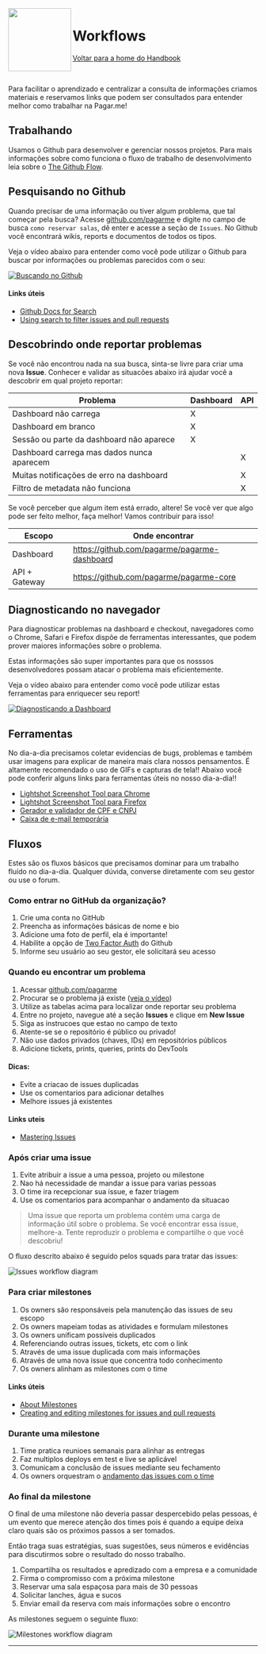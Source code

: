 <img src="https://cdn.rawgit.com/pagarme/brand/9ec30d3d4a6dd8b799bca1c25f60fb123ad66d5b/logo-circle.svg" width="127px" height="127px" align="left"/>

# Workflows

[Voltar para a home do Handbook][back]

<br/>

Para facilitar o aprendizado e centralizar a consulta de informações
criamos materiais e reservamos links que podem ser consultados para
entender melhor como trabalhar na Pagar.me!

## Trabalhando

Usamos o Github para desenvolver e gerenciar nossos projetos. Para mais
informações sobre como funciona o fluxo de trabalho de desenvolvimento
leia sobre o [The Github Flow][about-gh-flow].

## Pesquisando no Github

Quando precisar de uma informação ou tiver algum problema, que tal começar
pela busca? Acesse [github.com/pagarme][gh-pagarme] e
digite no campo de busca `como reservar salas`, dê enter e acesse a seção
de `Issues`. No Github você encontrará wikis, reports e documentos de todos
os tipos.

Veja o vídeo abaixo para entender como você pode utilizar o Github para
buscar por informações ou problemas parecidos com o seu:

[![Buscando no Github](http://img.youtube.com/vi/Pl9J9w55ST0/0.jpg)](http://www.youtube.com/watch?v=by4qsV3p0lA "Buscando no Github")

#### Links úteis

* [Github Docs for Search][about-gh-search]
* [Using search to filter issues and pull requests][about-gh-search-issues]

## Descobrindo onde reportar problemas

Se você não encontrou nada na sua busca, sinta-se livre para criar uma nova
**Issue**. Conhecer e validar as situacões abaixo irá ajudar você a descobrir
em qual projeto reportar:

| Problema                                    | Dashboard | API |
|---------------------------------------------|-----------|-----|
| Dashboard não carrega                       | X         |     |
| Dashboard em branco                         | X         |     |
| Sessão ou parte da dashboard não aparece    | X         |     |
| Dashboard carrega mas dados nunca aparecem  |           | X   |
| Muitas notificações de erro na dashboard    |           | X   |
| Filtro de metadata não funciona             |           | X   |

Se você perceber que algum item está errado, altere!
Se você ver que algo pode ser feito melhor, faça melhor!
Vamos contribuir para isso!

| Escopo          | Onde encontrar                               |
|-----------------|----------------------------------------------|
| Dashboard       | https://github.com/pagarme/pagarme-dashboard |
| API + Gateway   | https://github.com/pagarme/pagarme-core      |


## Diagnosticando no navegador

Para diagnosticar problemas na dashboard e checkout, navegadores como
o Chrome, Safari e Firefox dispõe de ferramentas interessantes, que podem
prover maiores informações sobre o problema.

Estas informações são super importantes para que os nosssos
desenvolvedores possam atacar o problema mais eficientemente.

Veja o vídeo abaixo para entender como você pode utilizar estas ferramentas
para enriquecer seu report!

[![Diagnosticando a Dashboard](http://img.youtube.com/vi/by4qsV3p0lA/0.jpg)](http://www.youtube.com/watch?v=by4qsV3p0lA "Diagnosticando a Dashboard")

## Ferramentas

No dia-a-dia precisamos coletar evidencias de bugs, problemas e também usar
imagens para explicar de maneira mais clara nossos pensamentos. É altamente
recomendado o uso de GIFs e capturas de tela!! Abaixo você pode conferir
alguns links para ferramentas úteis no nosso dia-a-dia!!

* [Lightshot Screenshot Tool para Chrome][screenshot-chrome]
* [Lightshot Screenshot Tool para Firefox][screenshot-firefox]
* [Gerador e validador de CPF e CNPJ][gerador-cnpj]
* [Caixa de e-mail temporária][yopmail]

## Fluxos

Estes são os fluxos básicos que precisamos dominar para um trabalho fluído no
dia-a-dia. Qualquer dúvida, converse diretamente com seu gestor ou use o forum.

### Como entrar no GitHub da organização?

1. Crie uma conta no GitHub
1. Preencha as informações básicas de nome e bio
1. Adicione uma foto de perfil, ela é importante!
1. Habilite a opção de [Two Factor Auth][twofactor-gh] do Github
1. Informe seu usuário ao seu gestor, ele solicitará seu acesso

### Quando eu encontrar um problema

1. Acessar [github.com/pagarme][gh-pagarme]
1. Procurar se o problema já existe ([veja o vídeo](#pequisando-no-github))
1. Utilize as tabelas acima para localizar onde reportar seu problema
1. Entre no projeto, navegue até a seção **Issues** e clique em **New Issue**
1. Siga as instrucoes que estao no campo de texto
1. Atente-se se o repositório é público ou privado!
1. Não use dados privados (chaves, IDs) em repositórios públicos
1. Adicione tickets, prints, queries, prints do DevTools

#### Dicas:

* Evite a criacao de issues duplicadas
* Use os comentarios para adicionar detalhes
* Melhore issues já existentes

#### Links uteis

* [Mastering Issues][mastering-issues]

### Após criar uma issue

1. Evite atribuir a issue a uma pessoa, projeto ou milestone
1. Nao há necessidade de mandar a issue para varias pessoas
1. O time ira recepcionar sua issue, e fazer triagem
1. Use os comentarios para acompanhar o andamento da situacao

> Uma issue que reporta um problema contém uma carga de informação útil sobre o
> problema. Se você encontrar essa issue, melhore-a. Tente reproduzir o
> problema e compartilhe o que você descobriu!

O fluxo descrito abaixo é seguido pelos squads para tratar das issues:

![Issues workflow diagram][issues-workflow]

### Para criar milestones

1. Os owners são responsáveis pela manutenção das issues de seu escopo
1. Os owners mapeiam todas as atividades e formulam milestones
1. Os owners unificam possíveis duplicados
  1. Referenciando outras issues, tickets, etc com o link
  1. Através de uma issue duplicada com mais informações
  1. Através de uma nova issue que concentra todo conhecimento
1. Os owners alinham as milestones com o time

#### Links úteis

* [About Milestones][about-milestones]
* [Creating and editing milestones for issues and pull requests][creating-milestones]

### Durante uma milestone

1. Time pratica reunioes semanais para alinhar as entregas
1. Faz multiplos deploys em test e live se aplicável
1. Comunicam a conclusão de issues mediante seu fechamento
1. Os owners orquestram o [andamento das issues com o time][team-progress]

### Ao final da milestone

O final de uma milestone não deveria passar despercebido pelas pessoas, é um evento
que merece atenção dos times pois é quando a equipe deixa claro quais são os
próximos passos a ser tomados.

Então traga suas estratégias, suas sugestões, seus números e evidências para
discutirmos sobre o resultado do nosso trabalho.

1. Compartilha os resultados e apredizado com a empresa e a comunidade
1. Firma o compromisso com a próxima milestone
1. Reservar uma sala espaçosa para mais de 30 pessoas
1. Solicitar lanches, água e sucos
1. Enviar email da reserva com mais informações sobre o encontro

As milestones seguem o seguinte fluxo:

![Milestones workflow diagram][milestones-workflow]

---

[back]: ..

[issues-workflow]: https://rawgit.com/pagarme/handbook/workflows/workflows/issues-workflow.svg
[milestones-workflow]: https://rawgit.com/pagarme/handbook/workflows/workflows/milestones-workflow.svg

[screenshot-chrome]: https://chrome.google.com/webstore/detail/lightshot-screenshot-tool/mbniclmhobmnbdlbpiphghaielnnpgdp
[screenshot-firefox]: https://addons.mozilla.org/fr/firefox/addon/lightshot
[gerador-cnpj]: http://www.geradordecnpj.org
[yopmail]: http//www.yopmail.com

[gh-pagarme]: https://github.com/pagarme
[about-gh-flow]: https://guides.github.com/introduction/flow
[about-gh-search]: https://help.github.com/categories/search
[about-gh-search-issues]: https://help.github.com/articles/using-search-to-filter-issues-and-pull-requests/
[about-issues-and-prs]: https://guides.github.com/features/issues
[about-milestones]: https://help.github.com/articles/about-milestones
[mastering-issues]: https://guides.github.com/features/issues
[creating-milestones]: https://help.github.com/articles/creating-and-editing-milestones-for-issues-and-pull-requests/
[team-progress]: http://2.bp.blogspot.com/-5eCIBitfxb8/USlWfBPKx6I/AAAAAAAACj4/6NhFZChzrpQ/s1600/787+assembly.jpg
[twofactor-gh]: https://github.com/settings/security

